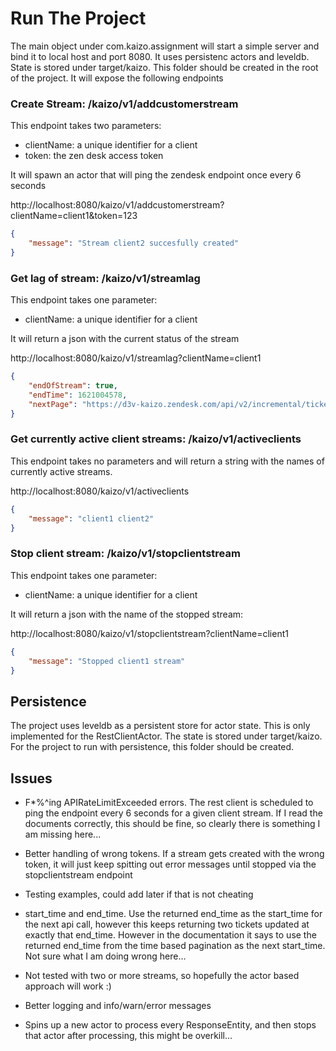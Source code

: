 # Run The Project
The main object under com.kaizo.assignment will start a simple server and 
bind it to local host and port 8080. It uses persistenc actors and leveldb. State is stored under target/kaizo. 
This folder should be created in the root of the project.
It will expose the following endpoints

### Create Stream:  /kaizo/v1/addcustomerstream
This endpoint takes two parameters:
- clientName: a unique identifier for a client
- token: the zen desk access token

It will spawn an actor that will ping the zendesk endpoint once every 6 seconds

http://localhost:8080/kaizo/v1/addcustomerstream?clientName=client1&token=123

```json
{
    "message": "Stream client2 succesfully created"
}
```

### Get lag of stream: /kaizo/v1/streamlag
This endpoint takes one parameter:
- clientName: a unique identifier for a client

It will return a json with the current status of the stream

http://localhost:8080/kaizo/v1/streamlag?clientName=client1
```json
{
    "endOfStream": true,
    "endTime": 1621004578,
    "nextPage": "https://d3v-kaizo.zendesk.com/api/v2/incremental/tickets.json"
}
```
### Get currently active client streams: /kaizo/v1/activeclients
This endpoint takes no parameters and will return a string with the names of currently active streams.

http://localhost:8080/kaizo/v1/activeclients
```json
{
    "message": "client1 client2"
}
```

### Stop client stream: /kaizo/v1/stopclientstream
This endpoint takes one parameter:
- clientName: a unique identifier for a client

It will return a json with the name of the stopped stream: 

http://localhost:8080/kaizo/v1/stopclientstream?clientName=client1
```json
{
    "message": "Stopped client1 stream"
}
```

## Persistence
The project uses leveldb as a persistent store for actor state. This is only implemented for the RestClientActor.
The state is stored under target/kaizo. For the project to run with persistence, this folder should be created.

## Issues
- F*%^ing APIRateLimitExceeded errors. The rest client is scheduled to ping the endpoint every 6 seconds for 
  a given client stream. If I read the documents correctly, this should be fine, so clearly there is 
  something I am missing here...
  
- Better handling of wrong tokens. If a stream gets created with the wrong token, it will just keep spitting out error 
  messages until stopped via the stopclientstream endpoint 
  
- Testing examples, could add later if that is not cheating
- start_time and end_time. Use the returned end_time as the start_time for the next api call, however this keeps 
  returning two tickets updated at exactly that end_time. However in the documentation it says to use the returned 
  end_time from the time based pagination as the next start_time. Not sure what I am doing wrong here...  
  
- Not tested with two or more streams, so hopefully the actor based approach will work :)
- Better logging and info/warn/error messages
- Spins up a new actor to process every ResponseEntity, and then stops that actor after processing, this might be overkill...